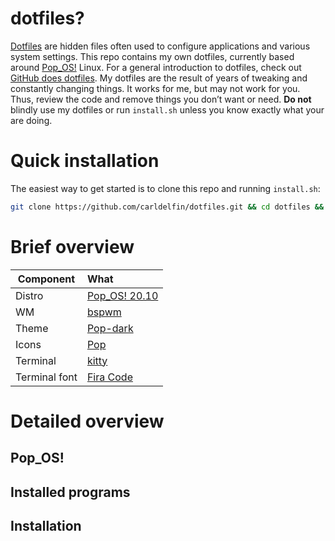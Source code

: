 # dotfiles?

[Dotfiles](https://en.wikipedia.org/wiki/Hidden_file_and_hidden_directory#Unix_and_Unix-like_environments) are hidden files often used to configure applications and various system settings. This repo contains my own dotfiles, currently based around [Pop_OS!](https://pop.system76.com/) Linux. For a general introduction to dotfiles, check out [GitHub does dotfiles](https://dotfiles.github.io/). My dotfiles are the result of years of tweaking and constantly changing things. It works for me, but may not work for you. Thus, review the code and remove things you don’t want or need. **Do not** blindly use my dotfiles or run `install.sh` unless you know exactly what your are doing.

# Quick installation

The easiest way to get started is to clone this repo and running `install.sh`:

```bash
git clone https://github.com/carldelfin/dotfiles.git && cd dotfiles && bash install.sh
```

# Brief overview

| Component           | What                                            |
| --------------------| :-----------------------------------------------|
| Distro              | [Pop_OS! 20.10](https://pop.system76.com/)      |
| WM                  | [bspwm](https://github.com/baskerville/bspwm)   |
| Theme               | [Pop-dark](https://github.com/pop-os/gtk-theme) |
| Icons               | [Pop](https://github.com/pop-os/icon-theme)     |
| Terminal            | [kitty](https://sw.kovidgoyal.net/kitty/)       |
| Terminal font       | [Fira Code](https://github.com/tonsky/FiraCode) |

# Detailed overview

## Pop_OS!

## Installed programs

## Installation
